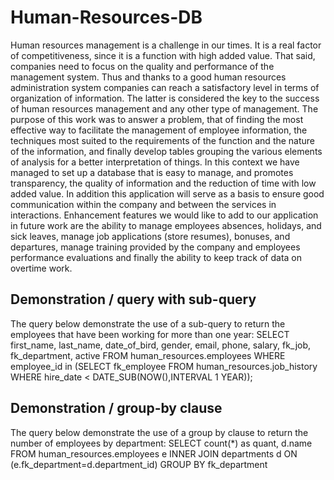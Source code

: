 # Human-Resources-DB
Human resources management is a challenge in our times. It is a real factor of competitiveness, since it is a function with high added value. That said, companies need to focus on the quality and performance of the management system. Thus and thanks to a good human resources administration system companies can reach a satisfactory level in terms of organization of information. The latter is considered the key to the success of human resources management and any other type of management.
The purpose of this work was to answer a problem, that of finding the most effective way to facilitate the management of employee information, the techniques most suited to the requirements of the function and the nature of the information, and finally develop tables grouping the various elements of analysis for a better interpretation of things. In this context we have managed to set up a database that is easy to manage, and promotes transparency, the quality of information and the reduction of time with low added value. In addition this application will serve as a basis to ensure good communication within the company and between the services in interactions. Enhancement features we would like to add to our application in future work are the ability to manage employees absences, holidays, and sick leaves, manage job applications (store resumes), bonuses, and departures, manage training provided by the company and employees performance evaluations and finally the ability to keep track of data on overtime work.

## Demonstration / query with sub-query
The query below demonstrate the use of a sub-query to return the employees that have been working for more than one year:
SELECT first_name, last_name, date_of_bird, gender, email, phone, salary, fk_job, fk_department, active FROM human_resources.employees WHERE employee_id in (SELECT fk_employee FROM human_resources.job_history WHERE hire_date < DATE_SUB(NOW(),INTERVAL 1 YEAR));


## Demonstration / group-by clause
The query below demonstrate the use of a group by clause to return the number of employees by department:
SELECT count(*) as quant, d.name FROM human_resources.employees e INNER JOIN departments d ON (e.fk_department=d.department_id) GROUP BY fk_department
